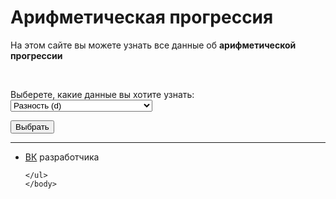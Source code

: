 <html>
	<head>
		<title>Арифметическая прогрессия</title>
		<meta charset="utf-8">	
		<link rel="stylesheet" href="arpr.css"/>
		<link rel="preconnect" href="https://fonts.googleapis.com">
		<link rel="preconnect" href="https://fonts.gstatic.com" crossorigin>
		<link href="https://fonts.googleapis.com/css2?family=Comfortaa&display=swap" rel="stylesheet">
		<link rel="shortcut icon" href="https://w7.pngwing.com/pngs/165/985/png-transparent-atomic-theory-carbon-atomic-mass-chemical-element-atom-symmetry-chemistry-subatomic-particle.png"/>
	</head>
	<body>
	<h1 class="title">Арифметическая прогрессия</h1>
	<p class="text">На этом сайте вы можете узнать все данные об <b>арифметической прогрессии</b></p>
	<br>
	<p class="text">Выберете, какие данные вы хотите узнать:
 	<select id="setras" class="select-css">
 		<option value="raz">Разность (d)</option>
 		<option value="sum1">Сумму (S), зная разность</option>
		 <option value="sum2">Сумму (S), не зная разность</option>
		 <option value="n1">n-член, зная разность</option>
		 <option value="n2">n-член, зная два соседних члена</option>
 	</select>
</p>
 <button class="btn1">Выбрать</button>
 <br>
<script src="arpr.js"></script>
	<hr>
	<ul>
		<li class="vk"><a href="https://vk.com/whoamin">ВК</a> разработчика</li>

	</ul>  
	</body>
</html>
